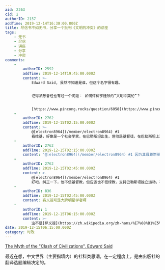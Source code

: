 ```yaml
---
aid: 2263
cid: 2
authorID: 2157
addTime: 2019-12-14T16:30:00.000Z
title: 尽信书不如无书，分享一个批判《文明的冲突》的讲座
tags:
    - 无书
    - 尽信
    - 讲座
    - 分享
    - 冲突
comments:
    -
        authorID: 2592
        addTime: 2019-12-14T19:45:00.000Z
        content: >-
            Edward Said, 虽然不知道是谁，但这个名字很有趣。


            记得品葱曾经也有过一个问题： 如何评价亨廷顿的“文明冲突论”？


            [https://www.pincong.rocks/question/6058](https://www.pincong.rocks/question/6058)
    -
        authorID: 2762
        addTime: 2019-12-15T02:15:00.000Z
        content: >-
            @[electron8964](/member/electron8964) #1
            看维基，好像是一个社会学家，在巴勒斯坦出生，但他是基督徒，在巴勒斯坦上过英国人开设的教会学校，父亲在二战期间参与了美国远征军，战后获得美国公民权，所以后来在美国生活长大。
    -
        authorID: 2762
        addTime: 2019-12-15T02:15:00.000Z
        content: '@[electron8964](/member/electron8964) #1 因为其母尊崇英王爱德华八世，所以取名爱德华'
    -
        authorID: 2762
        addTime: 2019-12-15T02:45:00.000Z
        content: >-
            @[electron8964](/member/electron8964) #1
            好吧，纠正一下，他不信基督教，但应该也不信绿教，支持巴勒斯坦独立运动，有人认为他一些行为透露出他崇拜希特勒，仇视犹太人。
    -
        authorID: 836
        addTime: 2019-12-15T02:45:00.000Z
        content: 赛义德可是大牌明星学者啊
    -
        authorID: 1
        addTime: 2019-12-15T06:15:00.000Z
        content: >-
            这不是[萨义德](https://zh.wikipedia.org/zh-hans/%E7%88%B1%E5%BE%B7%E5%8D%8E%C2%B7%E8%90%A8%E4%B9%89%E5%BE%B7)么
date: 2019-12-15T06:15:00.000Z
category: 时政
---
```


[The Myth of the "Clash of Civilizations". Edward Said](https://www.youtube.com/watch?v=aPS-pONiEG8)

最近在想，中文世界（主要指墙内）的社科类思潮，在一定程度上，是由出版社的翻译选题编辑决定的。
